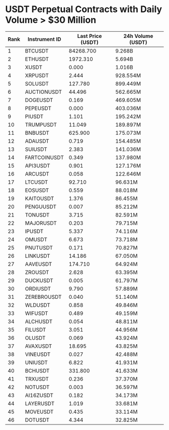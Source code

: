 # USDT Perpetual Contracts with Daily Volume > $30 Million

| Rank | Instrument ID | Last Price (USDT) | 24h Volume (USDT) |
|------|---------------|-------------------|-------------------|
| 1 | BTCUSDT | 84268.700 | 9.268B |
| 2 | ETHUSDT | 1972.310 | 5.694B |
| 3 | XUSDT | 0.000 | 1.016B |
| 4 | XRPUSDT | 2.444 | 928.554M |
| 5 | SOLUSDT | 127.780 | 899.449M |
| 6 | AUCTIONUSDT | 44.496 | 562.665M |
| 7 | DOGEUSDT | 0.169 | 469.605M |
| 8 | PEPEUSDT | 0.000 | 403.036M |
| 9 | PIUSDT | 1.101 | 195.242M |
| 10 | TRUMPUSDT | 11.049 | 189.897M |
| 11 | BNBUSDT | 625.900 | 175.073M |
| 12 | ADAUSDT | 0.719 | 154.485M |
| 13 | SUIUSDT | 2.383 | 141.036M |
| 14 | FARTCOINUSDT | 0.349 | 137.980M |
| 15 | API3USDT | 0.901 | 127.176M |
| 16 | ARCUSDT | 0.058 | 122.646M |
| 17 | LTCUSDT | 92.710 | 96.631M |
| 18 | EOSUSDT | 0.559 | 88.018M |
| 19 | KAITOUSDT | 1.376 | 86.455M |
| 20 | PENGUUSDT | 0.007 | 85.212M |
| 21 | TONUSDT | 3.715 | 82.591M |
| 22 | MAJORUSDT | 0.203 | 79.715M |
| 23 | IPUSDT | 5.337 | 74.116M |
| 24 | OMUSDT | 6.673 | 73.718M |
| 25 | PNUTUSDT | 0.171 | 70.827M |
| 26 | LINKUSDT | 14.186 | 67.050M |
| 27 | AAVEUSDT | 174.710 | 64.924M |
| 28 | ZROUSDT | 2.628 | 63.395M |
| 29 | DUCKUSDT | 0.005 | 61.797M |
| 30 | ORDIUSDT | 9.790 | 57.889M |
| 31 | ZEREBROUSDT | 0.040 | 51.140M |
| 32 | WLDUSDT | 0.858 | 49.846M |
| 33 | WIFUSDT | 0.489 | 49.159M |
| 34 | ALCHUSDT | 0.054 | 48.811M |
| 35 | FILUSDT | 3.051 | 44.956M |
| 36 | OLUSDT | 0.069 | 43.924M |
| 37 | AVAXUSDT | 18.695 | 43.825M |
| 38 | VINEUSDT | 0.027 | 42.488M |
| 39 | UNIUSDT | 6.822 | 41.931M |
| 40 | BCHUSDT | 331.800 | 41.633M |
| 41 | TRXUSDT | 0.236 | 37.370M |
| 42 | NOTUSDT | 0.003 | 36.597M |
| 43 | AI16ZUSDT | 0.182 | 34.173M |
| 44 | LAYERUSDT | 1.019 | 33.681M |
| 45 | MOVEUSDT | 0.435 | 33.114M |
| 46 | DOTUSDT | 4.344 | 32.825M |
